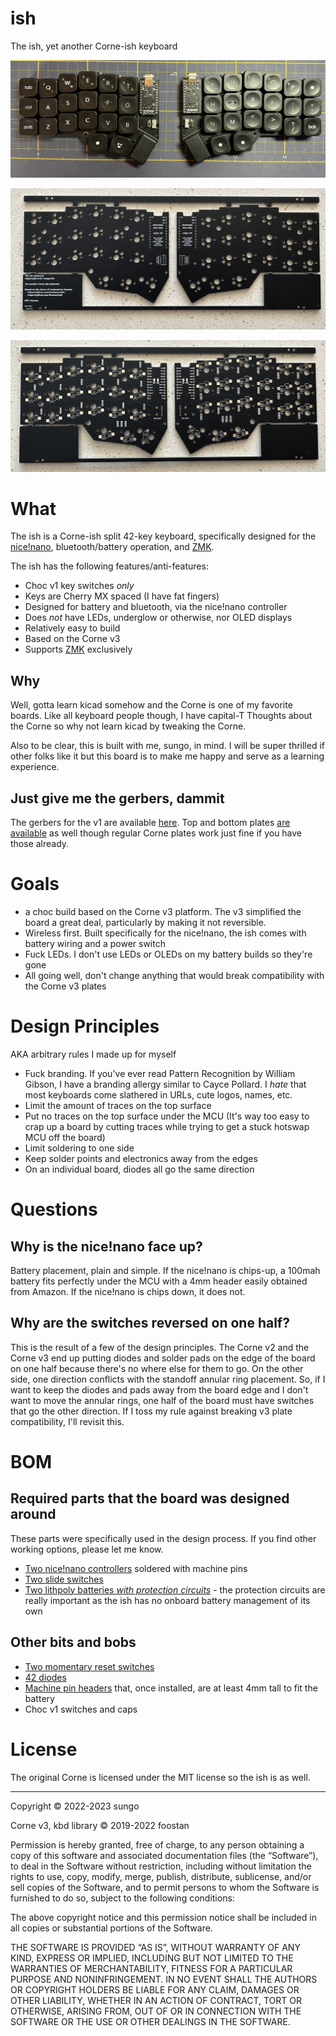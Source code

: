 # ish

The ish, yet another Corne-ish keyboard

![](images/built.jpg)

![](images/pcb_front.jpg)

![](images/pcb_back.jpg)

# What

The ish is a Corne-ish split 42-key keyboard, specifically designed for the [nice!nano](https://nicekeyboards.com/nice-nano), bluetooth/battery operation, and [ZMK](https://zmk.dev).

The ish has the following features/anti-features:

- Choc v1 key switches _only_
- Keys are Cherry MX spaced (I have fat fingers)
- Designed for battery and bluetooth, via the nice!nano controller
- Does _not_ have LEDs, underglow or otherwise, nor OLED displays
- Relatively easy to build
- Based on the Corne v3
- Supports [ZMK](https://zmk.dev) exclusively


## Why

Well, gotta learn kicad somehow and the Corne is one of my favorite boards. Like all keyboard people though, I have capital-T Thoughts about the Corne so why not learn kicad by tweaking the Corne.

Also to be clear, this is built with me, sungo, in mind. I will be super thrilled if other folks like it but this board is to make me happy and serve as a learning experience.

## Just give me the gerbers, dammit

The gerbers for the v1 are available [here](gerbers/ish-1.0.0-gerbers.zip). Top and bottom plates [are available](gerbers/) as well though regular Corne plates work just fine if you have those already.

# Goals

* a choc build based on the Corne v3 platform. The v3 simplified the board a great deal, particularly by making it not reversible.
* Wireless first. Built specifically for the nice!nano, the ish comes with battery wiring and a power switch
* Fuck LEDs. I don't use LEDs or OLEDs on my battery builds so they're gone
* All going well, don't change anything that would break compatibility with the Corne v3 plates

# Design Principles

AKA arbitrary rules I made up for myself

* Fuck branding. If you've ever read Pattern Recognition by William Gibson, I have a branding allergy similar to Cayce Pollard. I _hate_ that most keyboards come slathered in URLs, cute logos, names, etc. 
* Limit the amount of traces on the top surface
* Put no traces on the top surface under the MCU (It's way too easy to crap up a board by cutting traces while trying to get a stuck hotswap MCU off the board)
* Limit soldering to one side
* Keep solder points and electronics away from the edges
* On an individual board, diodes all go the same direction

# Questions

## Why is the nice!nano face up?

Battery placement, plain and simple. If the nice!nano is chips-up, a 100mah battery fits perfectly under the MCU with a 4mm header easily obtained from Amazon. If the nice!nano is chips down, it does not.

## Why are the switches reversed on one half?

This is the result of a few of the design principles. The Corne v2 and the Corne v3 end up putting diodes and solder pads on the edge of the board on one half because there's no where else for them to go. On the other side, one direction conflicts with the standoff annular ring placement.  So, if I want to keep the diodes and pads away from the board edge and I don't want to move the annular rings, one half of the board must have switches that go the other direction. If I toss my rule against breaking v3 plate compatibility, I'll revisit this.

# BOM

## Required parts that the board was designed around

These parts were specifically used in the design process. If you find other working options, please let me know.

- [Two nice!nano controllers](https://nicekeyboards.com/nice-nano/) soldered with machine pins
- [Two slide switches](https://www.digikey.com/en/products/detail/te-connectivity-alcoswitch-switches/1825232-1/4021554)
- [Two lithpoly batteries _with protection circuits_](https://www.digikey.com/en/products/detail/adafruit-industries-llc/1570/5054546) - the protection circuits are really important as the ish has no onboard battery management of its own

## Other bits and bobs

- [Two momentary reset switches](https://www.digikey.com/en/products/detail/c-k/PTS636-SM43-LFS/10071715)
- [42 diodes](https://www.digikey.com/en/products/detail/comchip-technology/CDSW4148-G/3308608)
- [Machine pin headers](https://www.amazon.com/gp/product/B0187LTEX2/) that, once installed, are at least 4mm tall to fit the battery
- Choc v1 switches and caps

# License

The original Corne is licensed under the MIT license so the ish is as well.

- - -

Copyright © 2022-2023 sungo

Corne v3, kbd library © 2019-2022 foostan

Permission is hereby granted, free of charge, to any person obtaining a copy of this software and associated documentation files (the “Software”), to deal in the Software without restriction, including without limitation the rights to use, copy, modify, merge, publish, distribute, sublicense, and/or sell copies of the Software, and to permit persons to whom the Software is furnished to do so, subject to the following conditions:

The above copyright notice and this permission notice shall be included in all copies or substantial portions of the Software.

THE SOFTWARE IS PROVIDED “AS IS”, WITHOUT WARRANTY OF ANY KIND, EXPRESS OR IMPLIED, INCLUDING BUT NOT LIMITED TO THE WARRANTIES OF MERCHANTABILITY, FITNESS FOR A PARTICULAR PURPOSE AND NONINFRINGEMENT. IN NO EVENT SHALL THE AUTHORS OR COPYRIGHT HOLDERS BE LIABLE FOR ANY CLAIM, DAMAGES OR OTHER LIABILITY, WHETHER IN AN ACTION OF CONTRACT, TORT OR OTHERWISE, ARISING FROM, OUT OF OR IN CONNECTION WITH THE SOFTWARE OR THE USE OR OTHER DEALINGS IN THE SOFTWARE.
